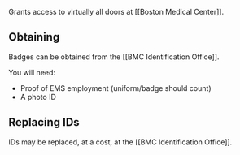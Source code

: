 Grants access to virtually all doors at [[Boston Medical Center]].

## Obtaining
Badges can be obtained from the [[BMC Identification Office]].

You will need:
- Proof of EMS employment (uniform/badge should count)
- A photo ID

## Replacing IDs
IDs may be replaced, at a cost, at the [[BMC Identification Office]].
